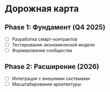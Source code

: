 # Дорожная карта

## Phase 1: Фундамент (Q4 2025)
- [ ] Разработка смарт-контрактов
- [ ] Тестирование экономической модели
- [ ] Формирование сообщества

## Phase 2: Расширение (2026)
- [ ] Интеграция с внешними системами
- [ ] Масштабирование архитектуры
